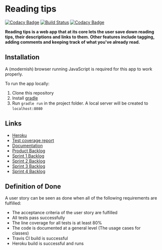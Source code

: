 # Reading tips

[![Codacy Badge](https://api.codacy.com/project/badge/Grade/47e9c44c64954e628fa54e620912e9eb)](https://www.codacy.com/app/Koppari/ohtu-lukuvinkit?utm_source=github.com&amp;utm_medium=referral&amp;utm_content=luupanu/ohtu-lukuvinkit&amp;utm_campaign=Badge_Grade)
[![Build Status](https://travis-ci.org/luupanu/ohtu-lukuvinkit.svg?branch=master)](https://travis-ci.org/luupanu/ohtu-lukuvinkit)
[![Codacy Badge](https://api.codacy.com/project/badge/Coverage/47e9c44c64954e628fa54e620912e9eb)](https://www.codacy.com/app/Koppari/ohtu-lukuvinkit?utm_source=github.com&amp;utm_medium=referral&amp;utm_content=luupanu/ohtu-lukuvinkit&amp;utm_campaign=Badge_Grade)

**Reading tips is a web app that at its core lets the user save down reading tips, their descriptions and links to them. Other features include tagging, adding comments and keeping track of what you've already read.**

## Installation

A (modernish) browser running JavaScript is required for this app to work properly.

To run the app locally:

1. Clone this repository
2. Install [gradle](https://gradle.org/)
3. Run `gradle run` in the project folder. A local server will be created to `localhost:8080`

## Links

* [Heroku](https://lukuvinkit.herokuapp.com/)
* [Test coverage report](https://app.codacy.com/app/Koppari/ohtu-lukuvinkit/files)
* [Documentation](https://docs.google.com/document/d/1O4CmI0dEY2C_Ug7-gUTDmSD48oMHeIVG8lrNBHUmthI)
* [Product Backlog](https://docs.google.com/spreadsheets/d/10v1C_SqCL5R2vVQS019tSk6TDwTYgx2USbZ7cdNQoRU)
* [Sprint 1 Backlog](https://docs.google.com/spreadsheets/d/10v1C_SqCL5R2vVQS019tSk6TDwTYgx2USbZ7cdNQoRU/edit#gid=0)
* [Sprint 2 Backlog](https://docs.google.com/spreadsheets/d/10v1C_SqCL5R2vVQS019tSk6TDwTYgx2USbZ7cdNQoRU/edit#gid=1294251749)
* [Sprint 3 Backlog](https://docs.google.com/spreadsheets/d/10v1C_SqCL5R2vVQS019tSk6TDwTYgx2USbZ7cdNQoRU/edit#gid=774886918)
* [Sprint 4 Backlog](https://docs.google.com/spreadsheets/d/10v1C_SqCL5R2vVQS019tSk6TDwTYgx2USbZ7cdNQoRU/edit#gid=893567725)

## Definition of Done

A user story can be seen as done when all of the following requirements are fulfilled:

* The acceptance criteria of the user story are fulfilled
* All tests pass successfully
* The line coverage for all tests is at least 80%
* The code is documented at a general level (The usage cases for classes)
* Travis CI build is successful
* Heroku build is successful and runs
